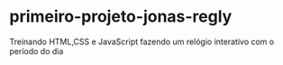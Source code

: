 # primeiro-projeto-jonas-regly
Treinando HTML,CSS e JavaScript fazendo um relógio interativo com o período do dia

